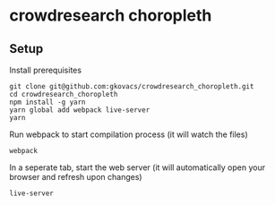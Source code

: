 # crowdresearch choropleth

## Setup

Install prerequisites

```
git clone git@github.com:gkovacs/crowdresearch_choropleth.git
cd crowdresearch_choropleth
npm install -g yarn
yarn global add webpack live-server
yarn
```

Run webpack to start compilation process (it will watch the files)

```
webpack
```

In a seperate tab, start the web server (it will automatically open your browser and refresh upon changes)

```
live-server
```
